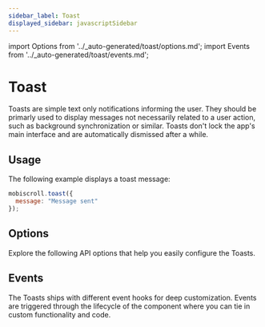 ```yaml
---
sidebar_label: Toast
displayed_sidebar: javascriptSidebar
---
```


import Options from '../\_auto-generated/toast/options.md';
import Events from '../\_auto-generated/toast/events.md';

# Toast

Toasts are simple text only notifications informing the user.
They should be primarly used to display messages not necessarily related to a user action, such as background synchronization or similar.
Toasts don't lock the app's main interface and are automatically dismissed after a while.

## Usage

The following example displays a toast message:

```js
mobiscroll.toast({
  message: "Message sent"
});
```

<div className="option-list">

## Options
Explore the following API options that help you easily configure the Toasts.

<Options />

## Events
The Toasts ships with different event hooks for deep customization. Events are triggered through the lifecycle of the component where you can tie in custom functionality and code.

<Events />

</div>
